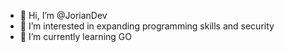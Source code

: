 - 👋 Hi, I’m @JorianDev
- 👀 I’m interested in expanding programming skills and security
- 🌱 I’m currently learning GO

<!---
JorianDev/JorianDev is a ✨ special ✨ repository because its `README.md` (this file) appears on your GitHub profile.
You can click the Preview link to take a look at your changes.
--->
